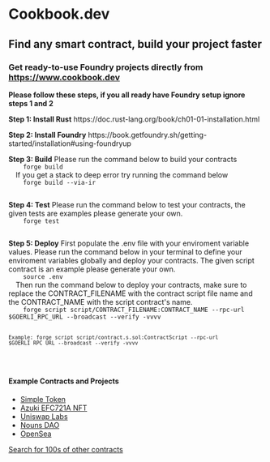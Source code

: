 # Cookbook.dev

## Find any smart contract, build your project faster

### Get ready-to-use Foundry projects directly from https://www.cookbook.dev

<p>
  <strong>Please follow these steps, if you all ready have Foundry setup ignore steps 1 and 2</strong>
</p>

<p>
  <strong> Step 1: Install Rust</strong>
  https://doc.rust-lang.org/book/ch01-01-installation.html
</p>

<p>
  <strong> Step 2: Install Foundry</strong>
  https://book.getfoundry.sh/getting-started/installation#using-foundryup
</p>

<p>
  <strong> Step 3: Build</strong>
  Please run the command below to build your contracts
  <code>
    forge build
  </code>
  If you get a stack to deep error try running the command below
  <code>
    forge build --via-ir 
  </code> 
</p>

<p>
  <strong> Step 4: Test</strong>
  Please run the command below to test your contracts, the given tests are examples please generate your own.
  <code>
    forge test
  </code>
</p>

<p>
  <strong> Step 5: Deploy</strong>
  First populate the .env file with your enviroment variable values.
  Please run the command below in your terminal to define your enviroment variables globally and deploy your contracts. The given script contract is an example please generate your own.
  <code>
    source .env
  </code>
  Then run the command below to deploy your contracts, make sure to replace the CONTRACT_FILENAME with the contract script file name and the CONTRACT_NAME with the script contract's name.
  <code>
    forge script script/CONTRACT_FILENAME:CONTRACT_NAME --rpc-url $GOERLI_RPC_URL --broadcast --verify -vvvv

    Example: forge script script/contract.s.sol:ContractScript --rpc-url $GOERLI_RPC_URL --broadcast --verify -vvvv
  </code>
</p>

#### Example Contracts and Projects

- [Simple Token](https://www.cookbook.dev/contracts/simple-token)
- [Azuki EFC721A NFT](https://www.cookbook.dev/contracts/Azuki-ERC721A-NFT-Sale)
- [Uniswap Labs](https://www.cookbook.dev/profiles/Uniswap-Labs)
- [Nouns DAO](https://www.cookbook.dev/profiles/Nouns-DAO)
- [OpenSea](https://www.cookbook.dev/profiles/opensea)

[Search for 100s of other contracts](https://www.cookbook.dev/search?q=&categories=Primitives,Protocols&sort=popular&filter=&page=1)
